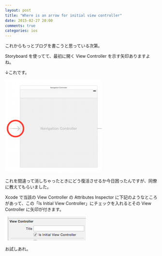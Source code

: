 ```yaml
---
layout: post
title: "Where is an arrow for initial view controller"
date: 2015-02-27 20:00
comments: true
categories: ios
---
```

これからもっとブログを書こうと思っている次第。

Storyboard を使ってて、最初に開く View Controller を示す矢印ありますよね。

↓これです。

![](/assets/2015-02-27/arrow.png)

これを間違って消しちゃったときにどう復活させるか今日困ったんですが、同僚に教えてもらいました。

Xcode で当該の View Controller の Attributes Inspector に下記のようなところがあって、この「Is Initial View Controller」にチェックを入れるとその View Controller に矢印が付きます。

![](/assets/2015-02-27/is_initial_view_controller.png)

お試しあれ。


